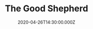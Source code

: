 ---
title: "The Good Shepherd"
image: "https://i.imgur.com/9K086PD.png"
date: "2020-04-26T14:30:00.000Z"
video:
  type: "vimeo"
  id: 412372021
speaker:
  name: "Bart Wilkins"
  permalink: "bart-wilkins"
series: "i-am"
---